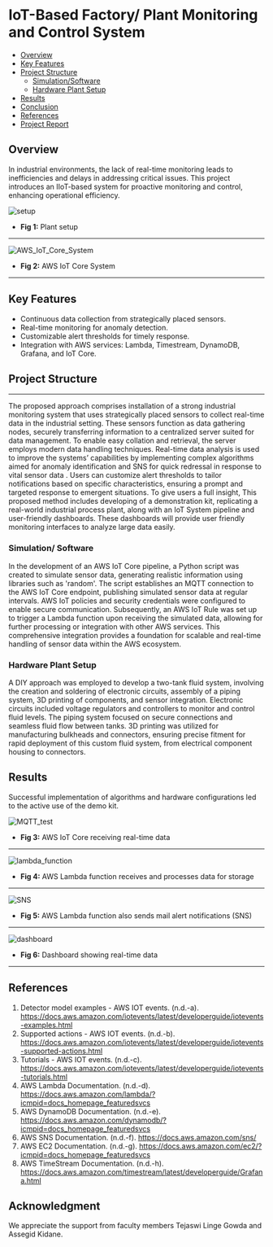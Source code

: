 # IoT-Based Factory/ Plant Monitoring and Control System


- [Overview](#overview)
- [Key Features](#key-features)
- [Project Structure](#project-structure)
  - [Simulation/Software](#simulationsoftware)
  - [Hardware Plant Setup](#hardware-plant-setup)
- [Results](#results)
- [Conclusion](#conclusion)
- [References](#references)
- [Project Report](AME_598_Final_Project_Report_%20Tejaswini_Ashok_Walunjkar.pdf)

## Overview

In industrial environments, the lack of real-time monitoring leads to inefficiencies and delays in addressing critical issues. This project introduces an IIoT-based system for proactive monitoring and control, enhancing operational efficiency.

![setup](Media/setup.jpg)
- **Fig 1:** Plant setup
---
![AWS_IoT_Core_System](Media/AWS%20Pipeline_1.png)
- **Fig 2:** AWS IoT Core System
---
## Key Features

- Continuous data collection from strategically placed sensors.
- Real-time monitoring for anomaly detection.
- Customizable alert thresholds for timely response.
- Integration with AWS services: Lambda, Timestream, DynamoDB, Grafana, and IoT Core.

## Project Structure
---
The proposed approach comprises installation of a strong industrial monitoring system that uses strategically placed sensors to collect real-time data in the industrial setting. These sensors function as data gathering nodes, securely transferring information to a centralized server suited for data management. To enable easy collation and retrieval, the server employs modern data handling techniques. Real-time data analysis is used to improve the systems’ capabilities by implementing complex algorithms aimed for anomaly identification and SNS for quick redressal in response to vital sensor data . Users can customize alert thresholds to tailor notifications based on specific characteristics, ensuring a prompt and targeted response to emergent situations. To give users a full insight, This proposed method includes developing of a demonstration kit, replicating a real-world industrial process plant, along with an IoT System pipeline and user-friendly dashboards. These dashboards will provide user friendly monitoring interfaces to analyze large data easily.

### Simulation/ Software

In the development of an AWS IoT Core pipeline, a Python script was created to simulate sensor data, generating realistic information using libraries such as 'random'. The script establishes an MQTT connection to the AWS IoT Core endpoint, publishing simulated sensor data at regular intervals. AWS IoT policies and security credentials were configured to enable secure communication. Subsequently, an AWS IoT Rule was set up to trigger a Lambda function upon receiving the simulated data, allowing for further processing or integration with other AWS services. This comprehensive integration provides a foundation for scalable and real-time handling of sensor data within the AWS ecosystem.

### Hardware Plant Setup

A DIY approach was employed to develop a two-tank fluid system, involving the creation and soldering of electronic circuits, assembly of a piping system, 3D printing of components, and sensor integration. Electronic circuits included voltage regulators and controllers to monitor and control fluid levels. The piping system focused on secure connections and seamless fluid flow between tanks. 3D printing was utilized for manufacturing bulkheads and connectors, ensuring precise fitment for rapid deployment of this custom fluid system, from electrical component housing to connectors.

## Results

Successful implementation of algorithms and hardware configurations led to the active use of the demo kit.

![MQTT_test](Media/MQTT_test.jpg)
- **Fig 3:** AWS IoT Core receiving real-time data
---
![lambda_function](Media/lambda_function.png)
- **Fig 4:** AWS Lambda function receives and processes data for storage
---
![SNS](Media/AWS%20SNS%20Notification.jpg)
- **Fig 5:** AWS Lambda function also sends mail alert notifications (SNS)
---
![dashboard](Media/EC2_html_Dashboard.png)
- **Fig 6:** Dashboard showing real-time data
---


## References

1. Detector model examples - AWS IOT events. (n.d.-a). https://docs.aws.amazon.com/iotevents/latest/developerguide/iotevents-examples.html  
2. Supported actions - AWS IOT events. (n.d.-b). https://docs.aws.amazon.com/iotevents/latest/developerguide/iotevents-supported-actions.html 
3. Tutorials - AWS IOT events. (n.d.-c). https://docs.aws.amazon.com/iotevents/latest/developerguide/iotevents-tutorials.html
4. AWS Lambda Documentation. (n.d.-d). https://docs.aws.amazon.com/lambda/?icmpid=docs_homepage_featuredsvcs
5. AWS DynamoDB Documentation. (n.d.-e). https://docs.aws.amazon.com/dynamodb/?icmpid=docs_homepage_featuredsvcs
6. AWS SNS Documentation. (n.d.-f). https://docs.aws.amazon.com/sns/
7. AWS EC2 Documentation. (n.d.-g). https://docs.aws.amazon.com/ec2/?icmpid=docs_homepage_featuredsvcs
8. AWS TimeStream Documentation. (n.d.-h). https://docs.aws.amazon.com/timestream/latest/developerguide/Grafana.html

## Acknowledgment
We appreciate the support from faculty members Tejaswi Linge Gowda and Assegid Kidane.
